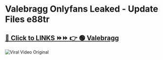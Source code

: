 
 # Valebragg Onlyfans Leaked - Update Files e88tr

## <h2><a href="https://clipsfans.com/Valebragg&ref=git">🔗 Click to LINKS ⏩⏩ 👉 🟢 Valebragg </a></h2>

<a href="https://clipsfans.com/Valebragg&ref=git" rel="nofollow" data-target="animated-image.originalLink"><img src="https://i.ibb.co.com/xMMVF88/686577567.gif" alt="Viral Video Original" style="max-width: 100%; display: inline-block;" data-target="animated-image.originalImage"></a>


